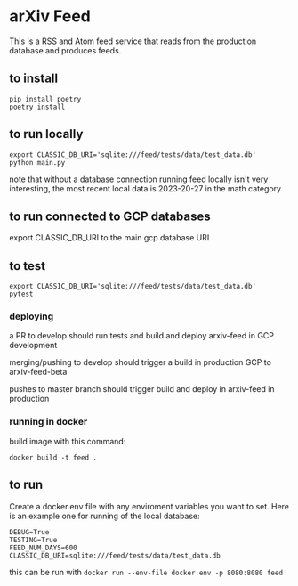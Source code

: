 # arXiv Feed

This is a RSS and Atom feed service that reads from the production database and produces feeds.

## to install
```
pip install poetry
poetry install
```
## to run locally
```
export CLASSIC_DB_URI='sqlite:///feed/tests/data/test_data.db'
python main.py
```
note that without a database connection running feed locally isn't very interesting, the most recent local data is 2023-20-27 in the math category

## to run connected to GCP databases
export CLASSIC_DB_URI to the main gcp database URI

## to test
```
export CLASSIC_DB_URI='sqlite:///feed/tests/data/test_data.db'
pytest
```

### deploying
a PR to develop should run tests and build and deploy arxiv-feed in GCP development

merging/pushing to develop should trigger a build in production GCP to arxiv-feed-beta

pushes to master branch should trigger build and deploy in arxiv-feed in production


### running in docker

build image with this command:

`docker build -t feed .`

## to run
Create a docker.env file with any enviroment variables you want to set. Here is an example one for running of the local database:

```
DEBUG=True
TESTING=True
FEED_NUM_DAYS=600
CLASSIC_DB_URI=sqlite:///feed/tests/data/test_data.db 
```
this can be run with
`docker run --env-file docker.env -p 8080:8080 feed`
